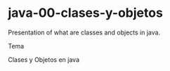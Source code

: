 # java-00-clases-y-objetos

Presentation of what are classes and objects in java.

Tema

Clases y Objetos en java
